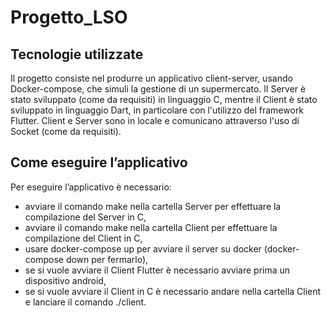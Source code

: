 # Progetto_LSO

## Tecnologie utilizzate

Il progetto consiste nel produrre un applicativo client-server, usando Docker-compose, che simuli la gestione di un supermercato.
Il Server è stato sviluppato (come da requisiti) in linguaggio C, mentre il Client è stato sviluppato in linguaggio Dart, in particolare con l'utilizzo del framework Flutter.
Client e Server sono in locale e comunicano attraverso l'uso di Socket (come da requisiti).

## Come eseguire l’applicativo

Per eseguire l’applicativo è necessario:
- avviare il comando make nella cartella Server per effettuare la compilazione del Server in C,
- avviare il comando make nella cartella Client per effettuare la compilazione del Client in C,
- usare docker-compose up per avviare il server su docker (docker-compose down per fermarlo),
- se si vuole avviare il Client Flutter è necessario avviare prima un dispositivo android,
- se si vuole avviare il Client in C è necessario andare nella cartella Client e lanciare il comando ./client.